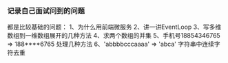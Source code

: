 ### 记录自己面试问到的问题
都是比较基础的问题：
1、为什么用前端微服务
2、讲一讲EventLoop
3、写多维数组到一维数组展开的几种方法
4、求两个数组的并集
5、手机号18854346765 => 188****6765 处理几种方法
6、'abbbbcccaaaa' => 'abca' 字符串中连续字符去重